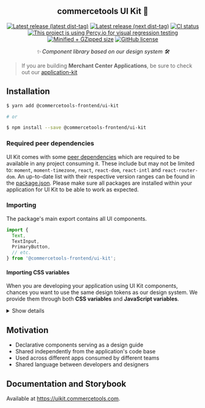 <h2 align="center">commercetools UI Kit 💅</h2>
<p align="center">
<a href="https://www.npmjs.com/package/@commercetools-frontend/ui-kit"><img src="https://badgen.net/npm/v/@commercetools-frontend/ui-kit" alt="Latest release (latest dist-tag)" /></a> <a href="https://www.npmjs.com/package/@commercetools-frontend/ui-kit"><img src="https://badgen.net/npm/v/@commercetools-frontend/ui-kit/next" alt="Latest release (next dist-tag)" /></a> <a href="https://circleci.com/gh/commercetools/ui-kit"><img src="https://circleci.com/gh/commercetools/ui-kit.svg?style=shield&circle-token=477a5b4b825bc5a09b933d15054b99e57e3cbe73" alt="CI status" /></a><a href="https://percy.io/commercetools-GmbH/merchant-center-application-kit"><img src="https://percy.io/static/images/percy-badge.svg" alt="This project is using Percy.io for visual regression testing" /></a>
<a href="https://bundlephobia.com/result?p=@commercetools-frontend/ui-kit"><img src="https://badgen.net/bundlephobia/minzip/@commercetools-frontend/ui-kit" alt="Minified + GZipped size" /></a> <a href="https://github.com/commercetools/ui-kit/blob/master/LICENSE"><img src="https://badgen.net/github/license/commercetools/ui-kit" alt="GitHub license" /></a>
</p>
<p align="center">
  <i>✨ Component library based on our design system 🛠</i>
</p>

> If you are building **Merchant Center Applications**, be sure to check out our [application-kit](https://github.com/commercetools/merchant-center-application-kit)

## Installation

```bash
$ yarn add @commercetools-frontend/ui-kit

# or

$ npm install --save @commercetools-frontend/ui-kit
```

### Required peer dependencies

UI Kit comes with some [peer dependencies](https://docs.npmjs.com/files/package.json#peerdependencies) which are required to be available in any project consuming it. These include but may not be limited to: `moment`, `moment-timezone`, `react`, `react-dom`, `react-intl` and `react-router-dom`. An up-to-date list with their respective version ranges can be found in the [package.json](https://github.com/commercetools/ui-kit/blob/master/package.json). Please make sure all packages are installed within your application for UI Kit to be able to work as expected.

### Importing

The package's main export contains all UI components.

```js
import {
  Text,
  TextInput,
  PrimaryButton,
  // etc.
} from '@commercetools-frontend/ui-kit';
```

#### Importing CSS variables

When you are developing your application using UI Kit components, chances you want to use the same design tokens as our design system. We provide them through both **CSS variables** and **JavaScript variables**.

<details>
<summary>Show details</summary>

We expose the **CSS variables** from the `@commercetools-frontend/ui-kit/materials/custom-properties.css` file.

**Importing css variables in css files**

You will need a [postcss-import](https://github.com/postcss/postcss-import) plugin, and a postcss variable plugin: either [postcss-custom-properties](https://github.com/postcss/postcss-custom-properties) or [postcss-css-variables](https://github.com/MadLittleMods/postcss-css-variables) would work.

```css
@import '@commercetools-frontend/ui-kit/materials/custom-properties.css';

.container {
  padding: var(--spacing-l);
}
```

```js
// wherever you process your CSS
postcss([postcssImportPlugin(), postcssCustomProperties()]);
```

**Using postcss-custom-properties and importFrom**

The ui-kit css variables can also be injected using [postcss-custom-properties](https://github.com/postcss/postcss-custom-properties), removing the need to import them directly inside your css files.

```css
/* no import required! */
.container {
  padding: var(--spacing-l);
}
```

```js
// wherever you process your CSS
postcss([
  postcssCustomProperties({
    preserve: false,
    importFrom: require.resolve(
      '@commercetools-frontend/ui-kit/materials/custom-properties.css'
    ),
  }),
]);
```

**Accessing JavaScript variables and design tokens**

You can also access the JavaScript variables like this

```js
import { customProperties } from '@commercetools-frontend/ui-kit';

const green = customProperties.colorGreen;
```

> Please look at the [file](materials/custom-properties.js) itself to inspect which variables are available (_documentation will be provided in the future_).

</details>

## Motivation

- Declarative components serving as a design guide
- Shared independently from the application's code base
- Used across different apps consumed by different teams
- Shared language between developers and designers

## Documentation and Storybook

Available at https://uikit.commercetools.com.
